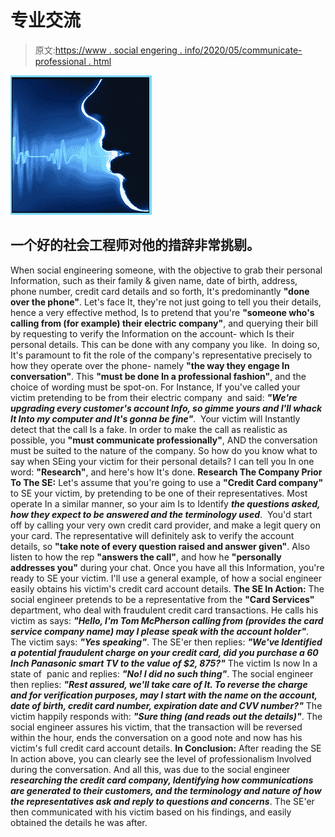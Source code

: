 # 专业交流

> 原文:[https://www . social engering . info/2020/05/communicate-professional . html](https://www.socialengineering.info/2020/05/communicate-professionally.html)

[![](img/7f57988d2cc727bd04e9e03c61789c0c.png)](https://1.bp.blogspot.com/-Ii-UfsBVUSE/Xq2WHZbchsI/AAAAAAAAJxQ/XlnIHkZvOk4sf-1a1nNddlKsBjcRfX63ACLcBGAsYHQ/s1600/Social%2BEngineering.%2Bwww.socialengineering.info.png)

## 一个好的社会工程师对他的措辞非常挑剔。

When social engineering someone, with the objective to grab their personal Information, such as their family & given name, date of birth, address, phone number, credit card details and so forth, It's predominantly **"done over the phone"**. Let's face It, they're not just going to tell you their details, hence a very effective method, Is to pretend that you're **"someone who's calling from (for example) their electric company"**, and querying their bill by requesting to verify the Information on the account- which Is their personal details. This can be done with any company you like. 
  In doing so, It's paramount to fit the role of the company's representative precisely to how they operate over the phone- namely **"the way they engage In conversation"**. This **"must be done In a professional fashion"**, and the choice of wording must be spot-on. For Instance, If you've called your victim pretending to be from their electric company  and said: ***"We're upgrading every customer's account Info, so gimme yours and I'll whack It Into my computer and It's gonna be fine"***.  Your victim will Instantly detect that the call Is a fake.
  In order to make the call as realistic as possible, you **"must communicate professionally"**, AND the conversation must be suited to the nature of the company. So how do you know what to say when SEing your victim for their personal details? I can tell you In one word: **"Research"**, and here's how It's done.
  **Research The Company Prior To The SE:**
  Let's assume that you're going to use a **"Credit Card company"** to SE your victim, by pretending to be one of their representatives. Most operate In a similar manner, so your aim Is to Identify ***the questions asked, how they expect to be answered and the terminology used***. 
  You'd start off by calling your very own credit card provider, and make a legit query on your card. The representative will definitely ask to verify the account details, so **"take note of every question raised and answer given"**. Also listen to how the rep **"answers the call"**, and how he **"personally addresses you"** during your chat. Once you have all this Information, you're ready to SE your victim. I'll use a general example, of how a social engineer easily obtains his victim's credit card account details.
  **The SE In Action:**
  The social engineer pretends to be a representative from the **"Card Services"** department, who deal with fraudulent credit card transactions. He calls his victim as says: ***"Hello, I'm Tom McPherson calling from (provides the card service company name) may I please speak with the account holder"***. The victim says: ***"Yes speaking"***. The SE'er then replies: ***"We've Identified a potential fraudulent charge on your credit card, did you purchase a 60 Inch Panasonic smart TV to the value of $2, 875?"*** The victim Is now In a state of  panic and replies: ***"No! I did no such thing"***.
  The social engineer then replies: ***"Rest assured, we'll take care of It. To reverse the charge and for verification purposes, may I start with the name on the account, date of birth, credit card number, expiration date and CVV number?"*** The victim happily responds with: ***"Sure thing (and reads out the details)"***. The social engineer assures his victim, that the transaction will be reversed within the hour, ends the conversation on a good note and now has his victim's full credit card account details.
  **In Conclusion:**
  After reading the SE In action above, you can clearly see the level of professionalism Involved during the conversation. And all this, was due to the social engineer ***researching the credit card company, Identifying how communications are generated to their customers, and the terminology and nature of how the representatives ask and reply to questions and concerns***. The SE'er then communicated with his victim based on his findings, and easily obtained the details he was after.